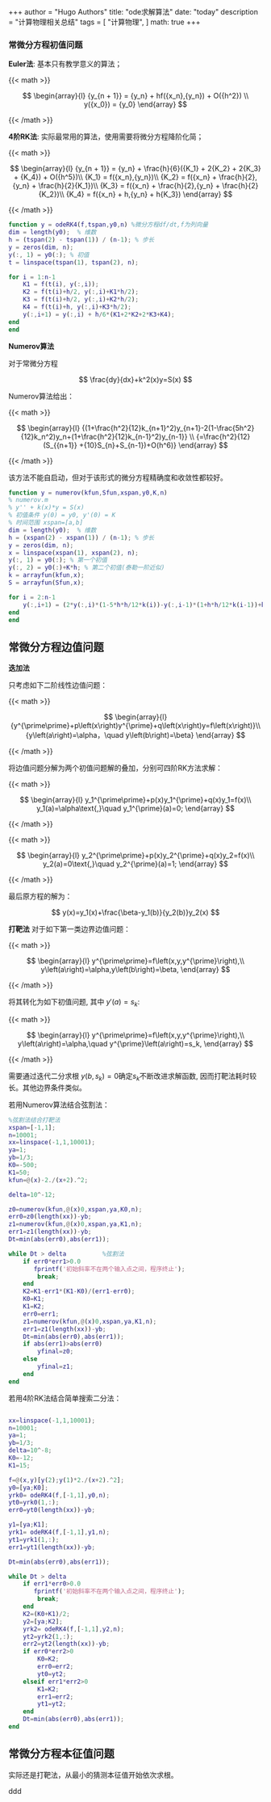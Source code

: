 +++
author = "Hugo Authors"
title: "ode求解算法"
date: "today"
description = "计算物理相关总结"
tags = [
    "计算物理",
]
math: true
+++


<!-- ---
title: 'ode求解算法'
subtitle: 
summary: '计算物理相关总结'
authors:
  - admin
tags: [计算物理]
categories: []
projects: []
date: 'today'
lastMod: 'today'
image:
  caption: ''
  focal_point: ''
--- -->


### 常微分方程初值问题

**Euler法**: 基本只有教学意义的算法；

{{< math >}}

$$
\begin{array}{l}
{y_{n + 1}} = {y_n} + hf({x_n},{y_n}) + O({h^2}) \\
y({x_0}) = {y_0}
\end{array}
$$

{{< /math >}}

**4阶RK法**: 实际最常用的算法，使用需要将微分方程降阶化简；

{{< math >}}

$$
\begin{array}{l}
{y_{n + 1}} = {y_n} + \frac{h}{6}({K_1} + 2{K_2} + 2{K_3} + {K_4}) + O({h^5})\\
{K_1} = f({x_n},{y_n})\\
{K_2} = f({x_n} + \frac{h}{2},{y_n} + \frac{h}{2}{K_1})\\
{K_3} = f({x_n} + \frac{h}{2},{y_n} + \frac{h}{2}{K_2})\\
{K_4} = f({x_n} + h,{y_n} + h{K_3})
\end{array}
$$

{{< /math >}}

```matlab
function y = odeRK4(f,tspan,y0,n) %微分方程df/dt,f为列向量
dim = length(y0);  % 维数
h = (tspan(2) - tspan(1)) / (n-1); % 步长
y = zeros(dim, n);
y(:, 1) = y0(:); % 初值
t = linspace(tspan(1), tspan(2), n);

for i = 1:n-1
    K1 = f(t(i), y(:,i));
    K2 = f(t(i)+h/2, y(:,i)+K1*h/2);
    K3 = f(t(i)+h/2, y(:,i)+K2*h/2);
    K4 = f(t(i)+h, y(:,i)+K3*h/2);
    y(:,i+1) = y(:,i) + h/6*(K1+2*K2+2*K3+K4);
end
end

```

**Numerov算法**

对于常微分方程

$$
\frac{dy}{dx}+k^2(x)y=S(x)
$$

Numerov算法给出：

{{< math >}}

$$
\begin{array}{l}
{(1+\frac{h^2}{12}k_{n+1}^2)y_{n+1}-2(1-\frac{5h^2}{12}k_n^2)y_n+(1+\frac{h^2}{12}k_{n-1}^2)y_{n-1}} \\
{=\frac{h^2}{12}(S_{{n+1}} +{10}S_{n}+S_{n-1})+O(h^6)}
\end{array}
$$

{{< /math >}}

该方法不能自启动，但对于该形式的微分方程精确度和收敛性都较好。

```matlab
function y = numerov(kfun,Sfun,xspan,y0,K,n)
% numerov.m
% y'' + k(x)*y = S(x)
% 初值条件 y(0) = y0, y'(0) = K
% 时间范围 xspan=[a,b]
dim = length(y0);  % 维数
h = (xspan(2) - xspan(1)) / (n-1); % 步长
y = zeros(dim, n);
x = linspace(xspan(1), xspan(2), n);
y(:, 1) = y0(:); % 第一个初值
y(:, 2) = y0(:)+K*h; % 第二个初值(泰勒一阶近似)
k = arrayfun(kfun,x);
S = arrayfun(Sfun,x);

for i = 2:n-1
    y(:,i+1) = (2*y(:,i)*(1-5*h*h/12*k(i))-y(:,i-1)*(1+h*h/12*k(i-1))+h*h/12*(S(:,i+1)+10*S(:,i)+S(:,i-1)))/(1+h*h/12*k(i+1));
end
end
```

## 常微分方程边值问题

**迭加法**

只考虑如下二阶线性边值问题：

{{< math >}}

$$
\begin{array}{l} 
{y^{\prime\prime}+p\left(x\right)y^{\prime}+q\left(x\right)y=f\left(x\right)}\\ 
{y\left(a\right)=\alpha，\quad y\left(b\right)=\beta}
\end{array}
$$

{{< /math >}}

将边值问题分解为两个初值问题解的叠加，分别可四阶RK方法求解：

{{< math >}}

$$
\begin{array}{l} 
y_1^{\prime\prime}+p(x)y_1^{\prime}+q(x)y_1=f(x)\\ 
y_1(a)=\alpha\text{,}\quad y_1^{\prime}(a)=0;
\end{array}
$$

{{< /math >}}

{{< math >}}

$$
\begin{array}{l} 
y_2^{\prime\prime}+p(x)y_2^{\prime}+q(x)y_2=f(x)\\
y_2(a)=0\text{,}\quad y_2^{\prime}(a)=1;
\end{array}
$$

{{< /math >}}

最后原方程的解为：

$$
y(x)=y_1(x)+\frac{\beta-y_1(b)}{y_2(b)}y_2(x)
$$

**打靶法**
对于如下第一类边界边值问题：

{{< math >}}

$$
\begin{array}{l}
y^{\prime\prime}=f\left(x,y,y^{\prime}\right),\\ y\left(a\right)=\alpha,y\left(b\right)=\beta,
\end{array}
$$

{{< /math >}}

将其转化为如下初值问题, 其中 $y'(a)=s_k$:

{{< math >}}

$$
\begin{array}{l}
y^{\prime\prime}=f\left(x,y,y^{\prime}\right),\\ y\left(a\right)=\alpha,\quad y^{\prime}\left(a\right)=s_k,
\end{array}
$$

{{< /math >}}

需要通过迭代二分求根 $y(b,s_k)=0$确定$s_k$不断改进求解函数, 因而打靶法耗时较长。其他边界条件类似。

若用Numerov算法结合弦割法：

```matlab
%弦割法结合打靶法
xspan=[-1,1];
n=10001;
xx=linspace(-1,1,10001);
ya=1;
yb=1/3;
K0=-500;
K1=50;
kfun=@(x)-2./(x+2).^2;

delta=10^-12;

z0=numerov(kfun,@(x)0,xspan,ya,K0,n);
err0=z0(length(xx))-yb;
z1=numerov(kfun,@(x)0,xspan,ya,K1,n);
err1=z1(length(xx))-yb;
Dt=min(abs(err0),abs(err1));

while Dt > delta          %弦割法
    if err0*err1>0.0
       fprintf('初始斜率不在两个输入点之间，程序终止');
        break;
    end
    K2=K1-err1*(K1-K0)/(err1-err0);
    K0=K1;
    K1=K2;
    err0=err1;
    z1=numerov(kfun,@(x)0,xspan,ya,K1,n);
    err1=z1(length(xx))-yb;
    Dt=min(abs(err0),abs(err1));
    if abs(err1)>abs(err0)
        yfinal=z0;
    else
        yfinal=z1;
    end
end
```

若用4阶RK法结合简单搜索二分法：

```matlab

xx=linspace(-1,1,10001);
n=10001;
ya=1;
yb=1/3;
delta=10^-8;
K0=-12;
K1=15;

f=@(x,y)[y(2);y(1)*2./(x+2).^2];
y0=[ya;K0];
yrk0= odeRK4(f,[-1,1],y0,n);
yt0=yrk0(1,:);
err0=yt0(length(xx))-yb;

y1=[ya;K1];
yrk1= odeRK4(f,[-1,1],y1,n);
yt1=yrk1(1,:);
err1=yt1(length(xx))-yb;

Dt=min(abs(err0),abs(err1));

while Dt > delta   
    if err1*err0>0.0
       fprintf('初始斜率不在两个输入点之间，程序终止');
        break;
    end
    K2=(K0+K1)/2;
    y2=[ya;K2];
    yrk2= odeRK4(f,[-1,1],y2,n);
    yt2=yrk2(1,:);
    err2=yt2(length(xx))-yb;
    if err0*err2>0
        K0=K2;
        err0=err2; 
        yt0=yt2;
    elseif err1*err2>0
        K1=K2;
        err1=err2;
        yt1=yt2;
    end
    Dt=min(abs(err0),abs(err1));
end


```

## 常微分方程本征值问题

实际还是打靶法，从最小的猜测本征值开始依次求根。

ddd
